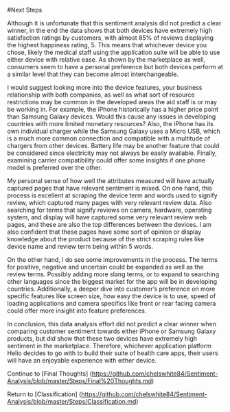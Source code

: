 #Next Steps 

Although it is unfortunate that this sentiment analysis did not predict a clear winner, in the end the data shows that both devices have extremely high satisfaction ratings by customers, with almost 85% of reviews displaying the highest happiness rating, 5. This means that whichever device you chose, likely the medical staff using the application suite will be able to use either device with relative ease. As shown by the marketplace as well, consumers seem to have a personal preference but both devices perform at a similar level that they can become almost interchangeable. 

I would suggest looking more into the device features, your business relationship with both companies, as well as what sort of resource restrictions may be common in the developed areas the aid staff is or may be working in. For example, the iPhone historically has a higher price point than Samsung Galaxy devices. Would this cause any issues in developing countries with more limited monetary resources? Also, the iPhone has its own individual charger while the Samsung Galaxy uses a Micro USB, which is a much more common connection and compatible with a multitude of chargers from other devices. Battery life may be another feature that could be considered since electricity may not always be easily available. Finally, examining carrier compatibility could offer some insights if one phone model is preferred over the other. 

My personal sense of how well the attributes measured will have actually captured pages that have relevant sentiment is mixed. On one hand, this process is excellent at scraping the device term and words used to signify review, which captured many pages with very relevant review data. Also searching for terms that signify reviews on camera, hardware, operating system, and display will have captured some very relevant review web pages, and these are also the top differences between the devices. I am also confident that these pages have some sort of opinion or display knowledge about the product because of the strict scraping rules like device name and review term being within 5 words.

On the other hand, I do see some improvements in the process. The terms for positive, negative and uncertain could be expanded as well as the review terms. Possibly adding more slang terms, or to expand to searching other languages since the biggest market for the app will be in developing countries. Additionally, a deeper dive into customer’s preference on more specific features like screen size, how easy the device is to use, speed of loading applications and camera specifics like front or rear facing camera could offer more insight into feature preferences.  

In conclusion, this data analysis effort did not predict a clear winner when comparing customer sentiment towards either iPhone or Samsung Galaxy products, but did show that these two devices have extremely high sentiment in the marketplace. Therefore, whichever application platform Helio decides to go with to build their suite of health care apps, their users will have an enjoyable experience with either device. 

Continue to [Final Thoughts] (https://github.com/chelswhite84/Sentiment-Analysis/blob/master/Steps/Final%20Thoughts.md)

Return to [Classification] (https://github.com/chelswhite84/Sentiment-Analysis/blob/master/Steps/Classification.md)
